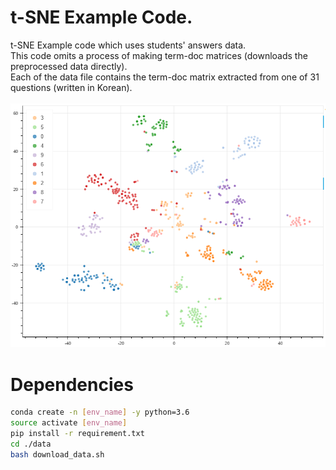 # t-SNE Example Code.
t-SNE Example code which uses students' answers data.<br>
This code omits a process of making term-doc matrices (downloads the preprocessed data directly).<br>
Each of the data file contains the term-doc matrix extracted from one of 31 questions (written in Korean).<br>
<br>
![Example](https://github.com/YongJang/t-SNE_Example/blob/master/example.png?raw=true)
<br>
# Dependencies
```bash
conda create -n [env_name] -y python=3.6
source activate [env_name]
pip install -r requirement.txt
cd ./data
bash download_data.sh
```

